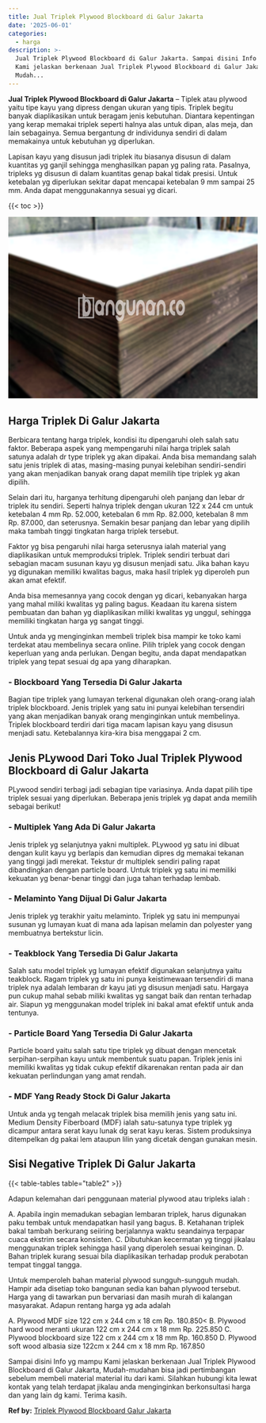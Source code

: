 ```yaml
---
title: Jual Triplek Plywood Blockboard di Galur Jakarta
date: '2025-06-01'
categories:
  - harga
description: >-
  Jual Triplek Plywood Blockboard di Galur Jakarta. Sampai disini Info yg mampu
  Kami jelaskan berkenaan Jual Triplek Plywood Blockboard di Galur Jakarta,
  Mudah...
---
```


**Jual Triplek Plywood Blockboard di Galur Jakarta** – Tiplek atau plywood yaitu tipe kayu yang dipress dengan ukuran yang tipis. Triplek begitu banyak diaplikasikan untuk beragam jenis kebutuhan. Diantara kepentingan yang kerap memakai triplek seperti halnya alas untuk dipan, alas meja, dan lain sebagainya. Semua bergantung dr individunya sendiri di dalam memakainya untuk kebutuhan yg diperlukan.

Lapisan kayu yang disusun jadi triplek itu biasanya disusun di dalam kuantitas yg ganjil sehingga menghasilkan papan yg paling rata. Pasalnya, tripleks yg disusun di dalam kuantitas genap bakal tidak presisi. Untuk ketebalan yg diperlukan sekitar dapat mencapai ketebalan 9 mm sampai 25 mm. Anda dapat menggunakannya sesuai yg dicari.

{{< toc >}}

![Jual Triplek Plywood Blockboard di Galur Jakarta](/images/jual-triplek-murah-25.png)

## Harga Triplek Di Galur Jakarta

Berbicara tentang harga triplek, kondisi itu dipengaruhi oleh salah satu faktor. Beberapa aspek yang mempengaruhi nilai harga triplek salah satunya adalah dr type triplek yg akan dipakai. Anda bisa memandang salah satu jenis triplek di atas, masing-masing punyai kelebihan sendiri-sendiri yang akan menjadikan banyak orang dapat memilih tipe triplek yg akan dipilih.

Selain dari itu, harganya terhitung dipengaruhi oleh panjang dan lebar dr triplek itu sendiri. Seperti halnya triplek dengan ukuran 122 x 244 cm untuk ketebalan 4 mm Rp. 52.000, ketebalan 6 mm Rp. 82.000, ketebalan 8 mm Rp. 87.000, dan seterusnya. Semakin besar panjang dan lebar yang dipilih maka tambah tinggi tingkatan harga triplek tersebut.

Faktor yg bisa pengaruhi nilai harga seterusnya ialah material yang diaplikasikan untuk memproduksi triplek. Triplek sendiri terbuat dari sebagian macam susunan kayu yg disusun menjadi satu. Jika bahan kayu yg digunakan memiliki kwalitas bagus, maka hasil triplek yg diperoleh pun akan amat efektif.

Anda bisa memesannya yang cocok dengan yg dicari, kebanyakan harga yang mahal miliki kwalitas yg paling bagus. Keadaan itu karena sistem pembuatan dan bahan yg diaplikasikan miliki kwalitas yg unggul, sehingga memiliki tingkatan harga yg sangat tinggi.

Untuk anda yg menginginkan membeli triplek bisa mampir ke toko kami terdekat atau membelinya secara online. Pilih triplek yang cocok dengan keperluan yang anda perlukan. Dengan begitu, anda dapat mendapatkan triplek yang tepat sesuai dg apa yang diharapkan.

### \- Blockboard Yang Tersedia Di Galur Jakarta

Bagian tipe triplek yang lumayan terkenal digunakan oleh orang-orang ialah triplek blockboard. Jenis triplek yang satu ini punyai kelebihan tersendiri yang akan menjadikan banyak orang menginginkan untuk membelinya. Triplek blockboard terdiri dari tiga macam lapisan kayu yang disusun menjadi satu. Ketebalannya kira-kira bisa menggapai 2 cm.

## Jenis PLywood Dari Toko Jual Triplek Plywood Blockboard di Galur Jakarta

PLywood sendiri terbagi jadi sebagian tipe variasinya. Anda dapat pilih tipe triplek sesuai yang diperlukan. Beberapa jenis triplek yg dapat anda memilih sebagai berikut!

### \- Multiplek Yang Ada Di Galur Jakarta

Jenis triplek yg selanjutnya yakni multiplek. PLywood yg satu ini dibuat dengan kulit kayu yg berlapis dan kemudian dipres dg memakai tekanan yang tinggi jadi merekat. Tekstur dr multiplek sendiri paling rapat dibandingkan dengan particle board. Untuk triplek yg satu ini memiliki kekuatan yg benar-benar tinggi dan juga tahan terhadap lembab.

### \- Melaminto Yang Dijual Di Galur Jakarta

Jenis triplek yg terakhir yaitu melaminto. Triplek yg satu ini mempunyai susunan yg lumayan kuat di mana ada lapisan melamin dan polyester yang membuatnya bertekstur licin.

### \- Teakblock Yang Tersedia Di Galur Jakarta

Salah satu model triplek yg lumayan efektif digunakan selanjutnya yaitu teakblock. Ragam triplek yg satu ini punya keistimewaan tersendiri di mana triplek nya adalah lembaran dr kayu jati yg disusun menjadi satu. Hargaya pun cukup mahal sebab miliki kwalitas yg sangat baik dan rentan terhadap air. Siapun yg menggunakan model triplek ini bakal amat efektif untuk anda tentunya.

### \- Particle Board Yang Tersedia Di Galur Jakarta

Particle board yaitu salah satu tipe triplek yg dibuat dengan mencetak serpihan-serpihan kayu untuk membentuk suatu papan. Triplek jenis ini memiliki kwalitas yg tidak cukup efektif dikarenakan rentan pada air dan kekuatan perlindungan yang amat rendah.

### \- MDF Yang Ready Stock Di Galur Jakarta

Untuk anda yg tengah melacak triplek bisa memilih jenis yang satu ini. Medium Density Fiberboard (MDF) ialah satu-satunya type triplek yg dicampur antara serat kayu lunak dg serat kayu keras. Sistem produksinya ditempelkan dg pakai lem ataupun lilin yang dicetak dengan gunakan mesin.

## Sisi Negative Triplek Di Galur Jakarta

{{< table-tables table="table2" >}}

Adapun kelemahan dari penggunaan material plywood atau tripleks ialah :

A. Apabila ingin memadukan sebagian lembaran triplek, harus digunakan paku tembak untuk mendapatkan hasil yang bagus. B. Ketahanan triplek bakal tambah berkurang seiiring berjalannya waktu seandainya terpapar cuaca ekstrim secara konsisten. C. Dibutuhkan kecermatan yg tinggi jikalau menggunakan triplek sehingga hasil yang diperoleh sesuai keinginan. D. Bahan triplek kurang sesuai bila diaplikasikan terhadap produk perabotan tempat tinggal tangga.

Untuk memperoleh bahan material plywood sungguh-sungguh mudah. Hampir ada disetiap toko bangunan sedia kan bahan plywood tersebut. Harga yang di tawarkan pun bervariasi dan masih murah di kalangan masyarakat. Adapun rentang harga yg ada adalah

A. Plywood MDF size 122 cm x 244 cm x 18 cm Rp. 180.850< B. Plywood hard wood meranti ukuran 122 cm x 244 cm x 18 mm Rp. 225.850 C. Plywood blockboard size 122 cm x 244 cm x 18 mm Rp. 160.850 D. Plywood soft wood albasia size 122cm x 244 cm x 18 mm Rp. 167.850

Sampai disini Info yg mampu Kami jelaskan berkenaan Jual Triplek Plywood Blockboard di Galur Jakarta, Mudah-mudahan bisa jadi pertimbangan sebelum membeli material material itu dari kami. Silahkan hubungi kita lewat kontak yang telah terdapat jikalau anda menginginkan berkonsultasi harga dan yang lain dg kami. Terima kasih.

**Ref by:** [Triplek Plywood Blockboard Galur Jakarta](https://id.wikipedia.org/wiki/Triplek)
